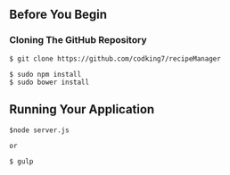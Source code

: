## Before You Begin 


### Cloning The GitHub Repository

```
$ git clone https://github.com/codking7/recipeManager
```
```
$ sudo npm install
$ sudo bower install
```

## Running Your Application
```
$node server.js

or

$ gulp
```
```
